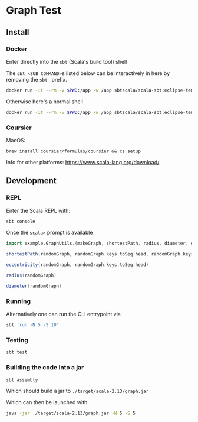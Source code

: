 # Graph Test

## Install

### Docker

Enter directly into the `sbt` (Scala's build tool) shell

The `sbt <SUB COMMAND>`s listed below can be interactively in here by removing the `sbt ` prefix.

``` sh
docker run -it --rm -v $PWD:/app -w /app sbtscala/scala-sbt:eclipse-temurin-17.0.4_1.7.1_3.2.0 sbt
```

Otherwise here's a normal shell

``` sh
docker run -it --rm -v $PWD:/app -w /app sbtscala/scala-sbt:eclipse-temurin-17.0.4_1.7.1_3.2.0 /bin/sh
```

### Coursier

MacOS:

```
brew install coursier/formulas/coursier && cs setup
```

Info for other platforms: https://www.scala-lang.org/download/

## Development

### REPL 

Enter the Scala REPL with:

``` sh
sbt console
```

Once the `scala>` prompt is available

```scala
import example.GraphUtils.{makeGraph, shortestPath, radius, diameter, eccentricity}

shortestPath(randomGraph, randomGraph.keys.toSeq.head, randomGraph.keys.toSeq.last)

eccentricity(randomGraph, randomGraph.keys.toSeq.head)

radius(randomGraph)

diameter(randomGraph)
```

### Running

Alternatively one can run the CLI entrypoint via

``` sh
sbt 'run -N 5 -S 10'
```


### Testing

``` sh
sbt test
```


### Building the code into a jar

``` sh
sbt assembly
```

Which should build a jar to `./target/scala-2.13/graph.jar`

Which can then be launched with:

``` sh
java -jar ./target/scala-2.13/graph.jar -N 5 -S 5
```
